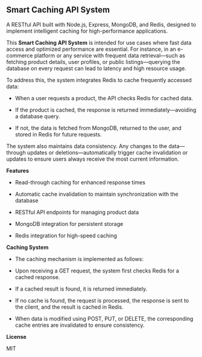 
## Smart Caching API System
A RESTful API built with Node.js, Express, MongoDB, and Redis, designed to implement intelligent caching for high-performance applications.

This **Smart Caching API System** is intended for use cases where fast data access and optimized performance are essential. For instance, in an e-commerce platform or any service with frequent data retrieval—such as fetching product details, user profiles, or public listings—querying the database on every request can lead to latency and high resource usage.

To address this, the system integrates Redis to cache frequently accessed data:

* When a user requests a product, the API checks Redis for cached data.

* If the product is cached, the response is returned immediately—avoiding a database query.

* If not, the data is fetched from MongoDB, returned to the user, and stored in Redis for future requests.

The system also maintains data consistency. Any changes to the data—through updates or deletions—automatically trigger cache invalidation or updates to ensure users always receive the most current information.

**Features**

* Read-through caching for enhanced response times

* Automatic cache invalidation to maintain synchronization with the database

* RESTful API endpoints for managing product data

* MongoDB integration for persistent storage

* Redis integration for high-speed caching

**Caching System**

* The caching mechanism is implemented as follows:

* Upon receiving a GET request, the system first checks Redis for a cached response.

* If a cached result is found, it is returned immediately.

* If no cache is found, the request is processed, the response is sent to the client, and the result is cached in Redis.

* When data is modified using POST, PUT, or DELETE, the corresponding cache entries are invalidated to ensure consistency.

**License**

MIT

